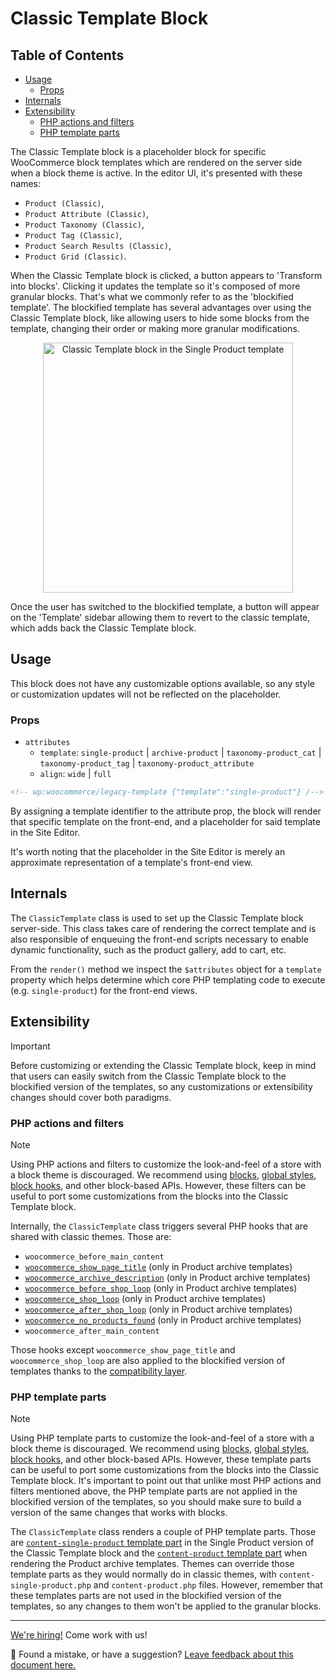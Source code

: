 # Classic Template Block <!-- omit in toc -->

## Table of Contents <!-- omit in toc -->

-   [Usage](#usage)
    -   [Props](#props)
-   [Internals](#internals)
-   [Extensibility](#extensibility)
    -   [PHP actions and filters](#php-actions-and-filters)
    -   [PHP template parts](#php-template-parts)

The Classic Template block is a placeholder block for specific WooCommerce block templates which are rendered on the server side when a block theme is active. In the editor UI, it's presented with these names:

- `Product (Classic)`,
- `Product Attribute (Classic)`,
- `Product Taxonomy (Classic)`,
- `Product Tag (Classic)`,
- `Product Search Results (Classic)`,
- `Product Grid (Classic)`.

When the Classic Template block is clicked, a button appears to 'Transform into blocks'. Clicking it updates the template so it's composed of more granular blocks. That's what we commonly refer to as the 'blockified template'. The blockified template has several advantages over using the Classic Template block, like allowing users to hide some blocks from the template, changing their order or making more granular modifications.

<p align="center"><!-- markdownlint-disable-line no-inline-html -->
  <img src="https://github.com/woocommerce/woocommerce/assets/3616980/c996d4e8-8839-4542-b6a3-9f01627c482d" alt="Classic Template block in the Single Product template" width="400"/><!-- markdownlint-disable-line no-inline-html -->
</p><!-- markdownlint-disable-line no-inline-html -->

Once the user has switched to the blockified template, a button will appear on the 'Template' sidebar allowing them to revert to the classic template, which adds back the Classic Template block.

## Usage

This block does not have any customizable options available, so any style or customization updates will not be reflected on the placeholder.

### Props

-   `attributes`
    -   `template`: `single-product` | `archive-product` | `taxonomy-product_cat` | `taxonomy-product_tag` | `taxonomy-product_attribute`
    -   `align`: `wide` | `full`

```html
<!-- wp:woocommerce/legacy-template {"template":"single-product"} /-->
```

By assigning a template identifier to the attribute prop, the block will render that specific template on the front-end, and a placeholder for said template in the Site Editor.

It's worth noting that the placeholder in the Site Editor is merely an approximate representation of a template's front-end view.

## Internals

The `ClassicTemplate` class is used to set up the Classic Template block server-side. This class takes care of rendering the correct template and is also responsible of enqueuing the front-end scripts necessary to enable dynamic functionality, such as the product gallery, add to cart, etc.

From the `render()` method we inspect the `$attributes` object for a `template` property which helps determine which core PHP templating code to execute (e.g. `single-product`) for the front-end views.

## Extensibility

> [!IMPORTANT]
> Before customizing or extending the Classic Template block, keep in mind that users can easily switch from the Classic Template block to the blockified version of the templates, so any customizations or extensibility changes should cover both paradigms.

### PHP actions and filters

> [!NOTE]
> Using PHP actions and filters to customize the look-and-feel of a store with a block theme is discouraged. We recommend using [blocks](https://developer.wordpress.org/block-editor/), [global styles](https://developer.wordpress.org/themes/global-settings-and-styles/), [block hooks](https://make.wordpress.org/core/2023/10/15/introducing-block-hooks-for-dynamic-blocks/), and other block-based APIs. However, these filters can be useful to port some customizations from the blocks into the Classic Template block.

Internally, the `ClassicTemplate` class triggers several PHP hooks that are shared with classic themes. Those are:

- `woocommerce_before_main_content`
- [`woocommerce_show_page_title`](https://github.com/woocommerce/woocommerce/blob/f040e3acf7df9420a09d37b84358ac7d2e03b8a3/plugins/woocommerce/src/Blocks/BlockTypes/ClassicTemplate.php#L264) (only in Product archive templates)
- [`woocommerce_archive_description`](https://github.com/woocommerce/woocommerce/blob/f040e3acf7df9420a09d37b84358ac7d2e03b8a3/plugins/woocommerce/src/Blocks/BlockTypes/ClassicTemplate.php#L281) (only in Product archive templates)
- [`woocommerce_before_shop_loop`](https://github.com/woocommerce/woocommerce/blob/f040e3acf7df9420a09d37b84358ac7d2e03b8a3/plugins/woocommerce/src/Blocks/BlockTypes/ClassicTemplate.php#L296) (only in Product archive templates)
- [`woocommerce_shop_loop`](https://github.com/woocommerce/woocommerce/blob/f040e3acf7df9420a09d37b84358ac7d2e03b8a3/plugins/woocommerce/src/Blocks/BlockTypes/ClassicTemplate.php#L309) (only in Product archive templates)
- [`woocommerce_after_shop_loop`](https://github.com/woocommerce/woocommerce/blob/f040e3acf7df9420a09d37b84358ac7d2e03b8a3/plugins/woocommerce/src/Blocks/BlockTypes/ClassicTemplate.php#L324) (only in Product archive templates)
- [`woocommerce_no_products_found`](https://github.com/woocommerce/woocommerce/blob/f040e3acf7df9420a09d37b84358ac7d2e03b8a3/plugins/woocommerce/src/Blocks/BlockTypes/ClassicTemplate.php#L333) (only in Product archive templates)
- `woocommerce_after_main_content`

Those hooks except `woocommerce_show_page_title` and `woocommerce_shop_loop` are also applied to the blockified version of templates thanks to the [compatibility layer](../../../../docs/internal-developers/blockified-templates/compatibility-layer.md).

### PHP template parts

> [!NOTE]
> Using PHP template parts to customize the look-and-feel of a store with a block theme is discouraged. We recommend using [blocks](https://developer.wordpress.org/block-editor/), [global styles](https://developer.wordpress.org/themes/global-settings-and-styles/), [block hooks](https://make.wordpress.org/core/2023/10/15/introducing-block-hooks-for-dynamic-blocks/), and other block-based APIs. However, these template parts can be useful to port some customizations from the blocks into the Classic Template block.
> It's important to point out that unlike most PHP actions and filters mentioned above, the PHP template parts are not applied in the blockified version of the templates, so you should make sure to build a version of the same changes that works with blocks.

The `ClassicTemplate` class renders a couple of PHP template parts. Those are [`content-single-product` template part](https://github.com/woocommerce/woocommerce/blob/f040e3acf7df9420a09d37b84358ac7d2e03b8a3/plugins/woocommerce/src/Blocks/BlockTypes/ClassicTemplate.php#L213) in the Single Product version of the Classic Template block and the [`content-product` template part](https://github.com/woocommerce/woocommerce/blob/f040e3acf7df9420a09d37b84358ac7d2e03b8a3/plugins/woocommerce/src/Blocks/BlockTypes/ClassicTemplate.php#L311) when rendering the Product archive templates. Themes can override those template parts as they would normally do in classic themes, with `content-single-product.php` and `content-product.php` files. However, remember that these templates parts are not used in the blockified version of the templates, so any changes to them won't be applied to the granular blocks.

<!-- FEEDBACK -->

---

[We're hiring!](https://woocommerce.com/careers/) Come work with us!

🐞 Found a mistake, or have a suggestion? [Leave feedback about this document here.](https://github.com/woocommerce/woocommerce-gutenberg-products-block/issues/new?assignees=&labels=type%3A+documentation&template=--doc-feedback.md&title=Feedback%20on%20./docs/README.md)

<!-- /FEEDBACK -->
